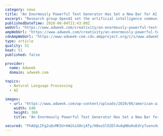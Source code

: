 ```yaml
---
category: news
title: "An Enormously Powerful Text Generator Has Set a New Bar for AI’s Ability to Write Copy"
excerpt: "Research group OpenAI set the artificial intelligence community abuzz when it released a new paper on the latest version of its cutting-edge language generation system, GPT-3. The model was trained on a dataset more than 100 times larger than the already record-breaking amount of text that informed the previous version,"
publishedDateTime: 2020-06-04T21:43:00Z
webUrl: "https://www.adweek.com/creativity/an-enormously-powerful-text-generator-has-set-a-new-bar-for-ais-ability-to-write-copy/"
ampWebUrl: "https://www.adweek.com/creativity/an-enormously-powerful-text-generator-has-set-a-new-bar-for-ais-ability-to-write-copy/amp/"
cdnAmpWebUrl: "https://www-adweek-com.cdn.ampproject.org/c/s/www.adweek.com/creativity/an-enormously-powerful-text-generator-has-set-a-new-bar-for-ais-ability-to-write-copy/amp/"
type: article
quality: 51
heat: 51
published: false

provider:
  name: Adweek
  domain: adweek.com

topics:
  - Natural Language Processing
  - AI

images:
  - url: "https://www.adweek.com/wp-content/uploads/2020/06/american-airlines-domestic-summer-CONTENT-2020-640x360.jpg"
    width: 640
    height: 360
    title: "An Enormously Powerful Text Generator Has Set a New Bar for AI’s Ability to Write Copy"

secured: "FhAOgLIFg2uQsMK5U+kWikiG8njATy/H8ouSlO2Dl4vAqN0uHuEdry7uonvXo77WADTBfxqvrzu36Nmco6LV13f2RbTQbOJ8I5kaS00cvdSL/MJAR3tI1hirCOevl1yPlgDlBHZTnclKj9Os3jAJP1aqvURU5QzoJOQycBLPL2mjnQg5AAI3EqdIONg3dfqpC0uailjJvbSbenSvu9HkCljXuIFC+yiw7U1OTDTxg0y7ik81U6nTIGl/HDbNmQprh7ANlbd6eLlxED/MrOPSrQbgfG/Uj+ifnsGRKmPsELW1RBKncM9gJe+Tx2COlPcq;KP489kMmmC1szzJA6wblzQ=="
---
```


